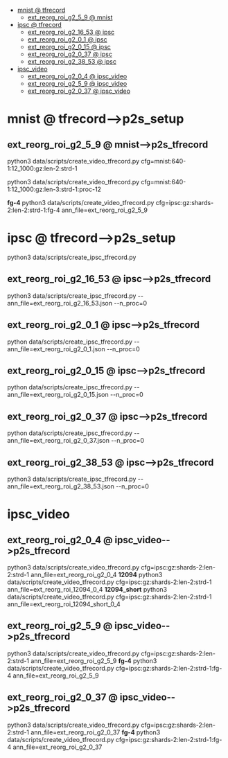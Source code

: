 <!-- MarkdownTOC -->

- [mnist       @ tfrecord](#mnist___tfrecord_)
    - [ext_reorg_roi_g2_5_9       @ mnist](#ext_reorg_roi_g2_5_9___mnis_t_)
- [ipsc       @ tfrecord](#ipsc___tfrecord_)
    - [ext_reorg_roi_g2_16_53       @ ipsc](#ext_reorg_roi_g2_16_53___ipsc_)
    - [ext_reorg_roi_g2_0_1       @ ipsc](#ext_reorg_roi_g2_0_1___ipsc_)
    - [ext_reorg_roi_g2_0_15       @ ipsc](#ext_reorg_roi_g2_0_15___ipsc_)
    - [ext_reorg_roi_g2_0_37       @ ipsc](#ext_reorg_roi_g2_0_37___ipsc_)
    - [ext_reorg_roi_g2_38_53       @ ipsc](#ext_reorg_roi_g2_38_53___ipsc_)
- [ipsc_video](#ipsc_vide_o_)
    - [ext_reorg_roi_g2_0_4       @ ipsc_video](#ext_reorg_roi_g2_0_4___ipsc_video_)
    - [ext_reorg_roi_g2_5_9       @ ipsc_video](#ext_reorg_roi_g2_5_9___ipsc_video_)
    - [ext_reorg_roi_g2_0_37       @ ipsc_video](#ext_reorg_roi_g2_0_37___ipsc_video_)

<!-- /MarkdownTOC -->
<a id="mnist___tfrecord_"></a>
# mnist       @ tfrecord-->p2s_setup
<a id="ext_reorg_roi_g2_5_9___mnis_t_"></a>
## ext_reorg_roi_g2_5_9       @ mnist-->p2s_tfrecord
python3 data/scripts/create_video_tfrecord.py cfg=mnist:640-1:12_1000:gz:len-2:strd-1

python3 data/scripts/create_video_tfrecord.py cfg=mnist:640-1:12_1000:gz:len-3:strd-1:proc-12

**fg-4**
python3 data/scripts/create_video_tfrecord.py cfg=ipsc:gz:shards-2:len-2:strd-1:fg-4 ann_file=ext_reorg_roi_g2_5_9

<a id="ipsc___tfrecord_"></a>
# ipsc       @ tfrecord-->p2s_setup
python3 data/scripts/create_ipsc_tfrecord.py
<a id="ext_reorg_roi_g2_16_53___ipsc_"></a>
## ext_reorg_roi_g2_16_53       @ ipsc-->p2s_tfrecord
python3 data/scripts/create_ipsc_tfrecord.py --ann_file=ext_reorg_roi_g2_16_53.json --n_proc=0
<a id="ext_reorg_roi_g2_0_1___ipsc_"></a>
## ext_reorg_roi_g2_0_1       @ ipsc-->p2s_tfrecord
python data/scripts/create_ipsc_tfrecord.py --ann_file=ext_reorg_roi_g2_0_1.json --n_proc=0
<a id="ext_reorg_roi_g2_0_15___ipsc_"></a>
## ext_reorg_roi_g2_0_15       @ ipsc-->p2s_tfrecord
python data/scripts/create_ipsc_tfrecord.py --ann_file=ext_reorg_roi_g2_0_15.json --n_proc=0
<a id="ext_reorg_roi_g2_0_37___ipsc_"></a>
## ext_reorg_roi_g2_0_37       @ ipsc-->p2s_tfrecord
python data/scripts/create_ipsc_tfrecord.py --ann_file=ext_reorg_roi_g2_0_37.json --n_proc=0
<a id="ext_reorg_roi_g2_38_53___ipsc_"></a>
## ext_reorg_roi_g2_38_53       @ ipsc-->p2s_tfrecord
python3 data/scripts/create_ipsc_tfrecord.py --ann_file=ext_reorg_roi_g2_38_53.json --n_proc=0

<a id="ipsc_vide_o_"></a>
# ipsc_video
<a id="ext_reorg_roi_g2_0_4___ipsc_video_"></a>
## ext_reorg_roi_g2_0_4       @ ipsc_video-->p2s_tfrecord
python3 data/scripts/create_video_tfrecord.py cfg=ipsc:gz:shards-2:len-2:strd-1 ann_file=ext_reorg_roi_g2_0_4
**12094**
python3 data/scripts/create_video_tfrecord.py cfg=ipsc:gz:shards-2:len-2:strd-1 ann_file=ext_reorg_roi_12094_0_4
**12094_short**
python3 data/scripts/create_video_tfrecord.py cfg=ipsc:gz:shards-2:len-2:strd-1 ann_file=ext_reorg_roi_12094_short_0_4

<a id="ext_reorg_roi_g2_5_9___ipsc_video_"></a>
## ext_reorg_roi_g2_5_9       @ ipsc_video-->p2s_tfrecord
python3 data/scripts/create_video_tfrecord.py cfg=ipsc:gz:shards-2:len-2:strd-1 ann_file=ext_reorg_roi_g2_5_9
**fg-4**
python3 data/scripts/create_video_tfrecord.py cfg=ipsc:gz:shards-2:len-2:strd-1:fg-4 ann_file=ext_reorg_roi_g2_5_9
<a id="ext_reorg_roi_g2_0_37___ipsc_video_"></a>
## ext_reorg_roi_g2_0_37       @ ipsc_video-->p2s_tfrecord
python3 data/scripts/create_video_tfrecord.py cfg=ipsc:gz:shards-2:len-2:strd-1 ann_file=ext_reorg_roi_g2_0_37
**fg-4**
python3 data/scripts/create_video_tfrecord.py cfg=ipsc:gz:shards-2:len-2:strd-1:fg-4 ann_file=ext_reorg_roi_g2_0_37
